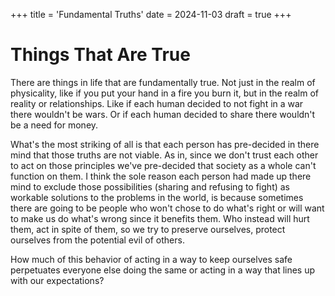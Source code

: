 +++
title = 'Fundamental Truths'
date = 2024-11-03
draft = true 
+++


# Things That Are True

There are things in life that are fundamentally true. Not just in the realm of physicality, like if you put your hand in a fire you burn it, but in the realm of reality or relationships. Like if each human decided to not fight in a war there wouldn't be wars. Or if each human decided to share there wouldn't be a need for money. 

What's the most striking of all is that each person has pre-decided in there mind that those truths are not viable. As in, since we don't trust each other to act on those principles we've pre-decided that society as a whole can't function on them. I think the sole reason each person had made up there mind to exclude those possibilities (sharing and refusing to fight) as workable solutions to the problems in the world, is because sometimes there are going to be people who won't chose to do what's right or will want to make us do what's wrong since it benefits them. Who instead will hurt them, act in spite of them, so we try to preserve ourselves, protect ourselves from the potential evil of others. 

How much of this behavior of acting in a way to keep ourselves safe perpetuates everyone else doing the same or acting in a way that lines up with our expectations? 




